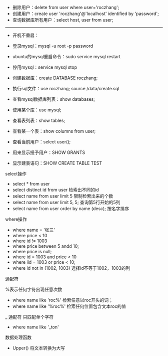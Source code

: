 - 删除用户：delete from user where user='roczhang';
- 创建用户：create user 'roczhang'@'localhost' identified by 'password';
- 查询数据库所有用户：select host, user from user;

------

- 开机不重启：


- 登录mysql：mysql -u root -p
  password
- ubuntu的mysql重启命令：sudo service mysql restart
- 停用mysql：service mysql stop
- 创建数据库：create DATABASE roczhang;
- 执行sql文件：use roczhang; source /data/create.sql
- 查看mysql数据库列表：show databases;
- 使用某个库：use mysql;
- 查看表列表：show tables;
- 查看某一个表：show columns from user;
- 查看当前用户：select user();
- 用来显示授予用户：SHOW GRANTS
- 显示建表语句：SHOW CREATE TABLE TEST

select操作

- select * from user
- select distinct id from user 检索出不同的id
- select name from user limit 5 限制检索出来的个数
- select name from user limit 5, 5; 查询第5行开始的5列
- select name from user order by name (desc); 按名字排序

where操作

- where name = '张三'
- where price < 10
- where id != 1003
- where price between 5 andd 10;
- where price is null;
- where id = 1003 and price < 10
- where iid = 1003 or price < 10;
- where id not in (1002, 1003) 选择id不等于1002，1003的列

通配符

%表示任何字符出现任意次数

- where name like 'roc%' 检索任意以roc开头的词；
- where name like '%roc%' 检索任何位置包含文本roc的值

_ 通配符 只匹配单个字符

- where name like '_ton'

数据处理函数

- Upper() 将文本转换为大写

